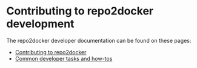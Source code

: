 # Contributing to repo2docker development

The repo2docker developer documentation can be found on these pages:

* [Contributing to repo2docker](https://repo2docker.readthedocs.io/en/latest/contributing/contributing.html)
* [Common developer tasks and how-tos](https://repo2docker.readthedocs.io/en/latest/contributing/tasks.html)
